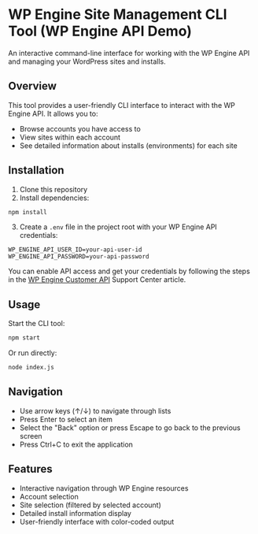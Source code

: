 # WP Engine Site Management CLI Tool (WP Engine API Demo)

An interactive command-line interface for working with the WP Engine API and managing your WordPress sites and installs.

## Overview

This tool provides a user-friendly CLI interface to interact with the WP Engine API. It allows you to:

- Browse accounts you have access to
- View sites within each account
- See detailed information about installs (environments) for each site

## Installation

1. Clone this repository
2. Install dependencies:

```bash
npm install
```

3. Create a `.env` file in the project root with your WP Engine API credentials:

```
WP_ENGINE_API_USER_ID=your-api-user-id
WP_ENGINE_API_PASSWORD=your-api-password
```

You can enable API access and get your credentials by following the steps in the [WP Engine Customer API](https://wpengine.com/support/enabling-wp-engine-api/) Support Center article.

## Usage

Start the CLI tool:

```bash
npm start
```

Or run directly:

```bash
node index.js
```

## Navigation

- Use arrow keys (↑/↓) to navigate through lists
- Press Enter to select an item
- Select the "Back" option or press Escape to go back to the previous screen
- Press Ctrl+C to exit the application

## Features

- Interactive navigation through WP Engine resources
- Account selection
- Site selection (filtered by selected account)
- Detailed install information display
- User-friendly interface with color-coded output
